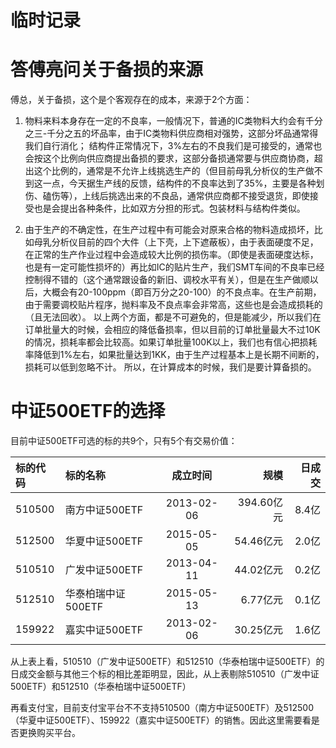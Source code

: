 # 临时记录

# 答傅亮问关于备损的来源

傅总，关于备损，这个是个客观存在的成本，来源于2个方面：

1. 物料来料本身存在一定的不良率，一般情况下，普通的IC类物料大约会有千分之三-千分之五的坏品率，由于IC类物料供应商相对强势，这部分坏品通常得我们自行消化；
结构件正常情况下，3%左右的不良我们是可接受的，通常也会按这个比例向供应商提出备损的要求，这部分备损通常要与供应商协商，超出这个比例的，通常是不允许上线挑选生产的（但目前母乳分析仪的生产做不到这一点，今天据生产线的反馈，结构件的不良率达到了35%，主要是各种划伤、磕伤等），上线后挑选出来的不良品，通常供应商都不接受退货，即使接受也是会提出各种条件，比如双方分担的形式。包装材料与结构件类似。

2. 由于生产的不确定性，在生产过程中有可能会对原来合格的物料造成损坏，比如母乳分析仪目前的四个大件（上下壳，上下遮蔽板），由于表面硬度不足，在正常的生产作业过程中会造成较大比例的损伤率。（即使是表面硬度达标，也是有一定可能性损坏的）再比如IC的贴片生产，我们SMT车间的不良率已经控制得不错的（这个通常跟设备的新旧、调校水平有关），但是在生产做顺以后，大概会有20-100ppm（即百万分之20-100）的不良点率。在生产前期，由于需要调校贴片程序，抛料率及不良点率会非常高，这些也是会造成损耗的（且无法回收）。
以上两个方面，都是不可避免的，但是能减少，所以我们在订单批量大的时候，会相应的降低备损率，但以目前的订单批量最大不过10K的情况，损耗率都会比较高。如果订单批量100K以上，我们也有信心把损耗率降低到1%左右，如果批量达到1KK，由于生产过程基本上是长期不间断的，损耗可以低到忽略不计。
所以，在计算成本的时候，我们是要计算备损的。

# 中证500ETF的选择

目前中证500ETF可选的标的共9个，只有5个有交易价值：

标的代码 | 标的名称 | 成立时间 | 规模 | 日成交
 :- | :- | :-: | -: | -:
510500 | 南方中证500ETF | 2013-02-06 | 394.60亿元 | 8.4亿
512500 | 华夏中证500ETF | 2015-05-05 |  54.46亿元 | 2.0亿
510510 | 广发中证500ETF | 2013-04-11 | 44.02亿元 | 0.2亿
512510 | 华泰柏瑞中证500ETF | 2015-05-13 | 6.77亿元 | 0.1亿
159922 | 嘉实中证500ETF | 2013-02-06 | 30.25亿元 | 1.6亿

从上表上看，510510（广发中证500ETF）和512510（华泰柏瑞中证500ETF）的日成交金额与其他三个标的相比差距明显，因此，从上表剔除510510（广发中证500ETF）和512510（华泰柏瑞中证500ETF）

再看支付宝，目前支付宝平台不不支持510500（南方中证500ETF）及512500（华夏中证500ETF）、159922（嘉实中证500ETF）的销售。因此这里需要看是否更换购买平台。


